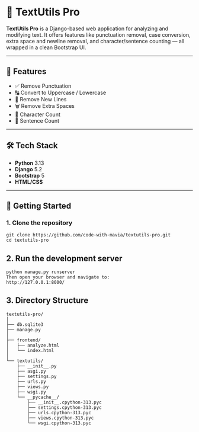 # 📝 TextUtils Pro

**TextUtils Pro** is a Django-based web application for analyzing and modifying text. It offers features like punctuation removal, case conversion, extra space and newline removal, and character/sentence counting — all wrapped in a clean Bootstrap UI.

---

## 🔧 Features

- ✅ Remove Punctuation  
- 🔠 Convert to Uppercase / Lowercase  
- 🧹 Remove New Lines  
- 🗑️ Remove Extra Spaces  
- 🔢 Character Count  
- 📌 Sentence Count  

---

## 🛠 Tech Stack

- **Python** 3.13  
- **Django** 5.2  
- **Bootstrap** 5  
- **HTML/CSS**

---

## 🚀 Getting Started

### 1. Clone the repository
```
git clone https://github.com/code-with-mavia/textutils-pro.git
cd textutils-pro
```
## 2. Run the development server
```
python manage.py runserver
Then open your browser and navigate to:
http://127.0.0.1:8000/
```
## 3. Directory Structure
```
textutils-pro/
│
├── db.sqlite3
├── manage.py
│
├── frontend/
│   ├── analyze.html
│   └── index.html
│
└── textutils/
    ├── __init__.py
    ├── asgi.py
    ├── settings.py
    ├── urls.py
    ├── views.py
    ├── wsgi.py
    └── __pycache__/
        ├── __init__.cpython-313.pyc
        ├── settings.cpython-313.pyc
        ├── urls.cpython-313.pyc
        ├── views.cpython-313.pyc
        └── wsgi.cpython-313.pyc

```
